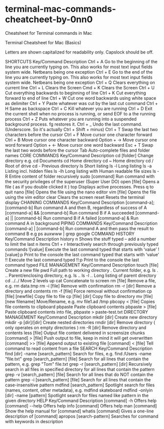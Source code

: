 # terminal-mac-commands-cheatcheet-by-0nn0
Cheatsheet for Terminal commands in Mac

Terminal Cheatsheet for Mac (Basics)

Letters are shown capitalized for readability only. Capslock should be off.

SHORTCUTS
Key/Command	Description
Ctrl + A	Go to the beginning of the line you are currently typing on. This also works for most text input fields system wide. Netbeans being one exception
Ctrl + E	Go to the end of the line you are currently typing on. This also works for most text input fields system wide. Netbeans being one exception
Ctrl + Q	Clears everything on current line
Ctrl + L	Clears the Screen
Cmd + K	Clears the Screen
Ctrl + U	Cut everything backwards to beginning of line
Ctrl + K	Cut everything forward to end of line
Ctrl + W	Cut one word backwards using white space as delimiter
Ctrl + Y	Paste whatever was cut by the last cut command
Ctrl + H	Same as backspace
Ctrl + C	Kill whatever you are running
Ctrl + D	Exit the current shell when no process is running, or send EOF to a the running process
Ctrl + Z	Puts whatever you are running into a suspended background process. fg restores it.
Ctrl + _	Undo the last command. (Underscore. So it's actually Ctrl + Shift + minus)
Ctrl + T	Swap the last two characters before the cursor
Ctrl + F	Move cursor one character forward
Ctrl + B	Move cursor one character backward
Option + →	Move cursor one word forward
Option + ←	Move cursor one word backward
Esc + T	Swap the last two words before the cursor
Tab	Auto-complete files and folder names
CORE COMMANDS
Key/Command	Description
cd [folder]	Change directory e.g. cd Documents
cd	Home directory
cd ~	Home directory
cd /	Root of drive
cd -	Previous directory
ls	Short listing
ls -l	Long listing
ls -a	Listing incl. hidden files
ls -lh	Long listing with Human readable file sizes
ls -R	Entire content of folder recursively
sudo [command]	Run command with the security privileges of the superuser (Super User DO)
open [file]	Opens a file ( as if you double clicked it )
top	Displays active processes. Press q to quit
nano [file]	Opens the file using the nano editor
vim [file]	Opens the file using the vim editor
clear	Clears the screen
reset	Resets the terminal display
CHAINING COMMANDS
Key/Command	Description
[command-a]; [command-b]	Run command A and then B, regardless of success of A
[command-a] && [command-b]	Run command B if A succeeded
[command-a] || [command-b]	Run command B if A failed
[command-a] &	Run command A in background
PIPING COMMANDS
Key/Command	Description
[command-a] | [command-b]	Run command A and then pass the result to command B e.g ps auxwww | grep google
COMMAND HISTORY
Key/Command	Description
history n	Shows the stuff typed – add a number to limit the last n items
Ctrl + r	Interactively search through previously typed commands
![value]	Execute the last command typed that starts with ‘value’
![value]:p	Print to the console the last command typed that starts with ‘value’
!!	Execute the last command typed
!!:p	Print to the console the last command typed
FILE MANAGEMENT
Key/Command	Description
touch [file]	Create a new file
pwd	Full path to working directory
.	Current folder, e.g. ls .
..	Parent/enclosing directory, e.g. ls ..
ls -l ..	Long listing of parent directory
cd ../../	Move 2 levels up
cat	Concatenate to screen
rm [file]	Remove a file, e.g. rm data.tmp
rm -i [file]	Remove with confirmation
rm -r [dir]	Remove a directory and contents
rm -f [file]	Force removal without confirmation
cp [file] [newfile]	Copy file to file
cp [file] [dir]	Copy file to directory
mv [file] [new filename]	Move/Rename, e.g. mv file1.ad /tmp
pbcopy < [file]	Copies file contents to clipboard
pbpaste	Paste clipboard contents
pbpaste > [file]	Paste clipboard contents into file, pbpaste > paste-test.txt
DIRECTORY MANAGEMENT
Key/Command	Description
mkdir [dir]	Create new directory
mkdir -p [dir]/[dir]	Create nested directories
rmdir [dir]	Remove directory ( only operates on empty directories )
rm -R [dir]	Remove directory and contents
less [file]	Output file content delivered in screensize chunks
[command] > [file]	Push output to file, keep in mind it will get overwritten
[command] >> [file]	Append output to existing file
[command] < [file]	Tell command to read content from a file
SEARCH
Key/Command	Description
find [dir] -name [search_pattern]	Search for files, e.g. find /Users -name "file.txt"
grep [search_pattern] [file]	Search for all lines that contain the pattern, e.g. grep "Tom" file.txt
grep -r [search_pattern] [dir]	Recursively search in all files in specified directory for all lines that contain the pattern
grep -v [search_pattern] [file]	Search for all lines that do NOT contain the pattern
grep -i [search_pattern] [file]	Search for all lines that contain the case-insensitive pattern
mdfind [search_pattern]	Spotlight search for files (names, content, other metadata), e.g. mdfind skateboard
mdfind -onlyin [dir] -name [pattern]	Spotlight search for files named like pattern in the given directory
HELP
Key/Command	Description
[command] -h	Offers help
[command] --help	Offers help
info [command]	Offers help
man [command]	Show the help manual for [command]
whatis [command]	Gives a one-line description of [command]
apropos [search-pattern]	Searches for command with keywords in description
